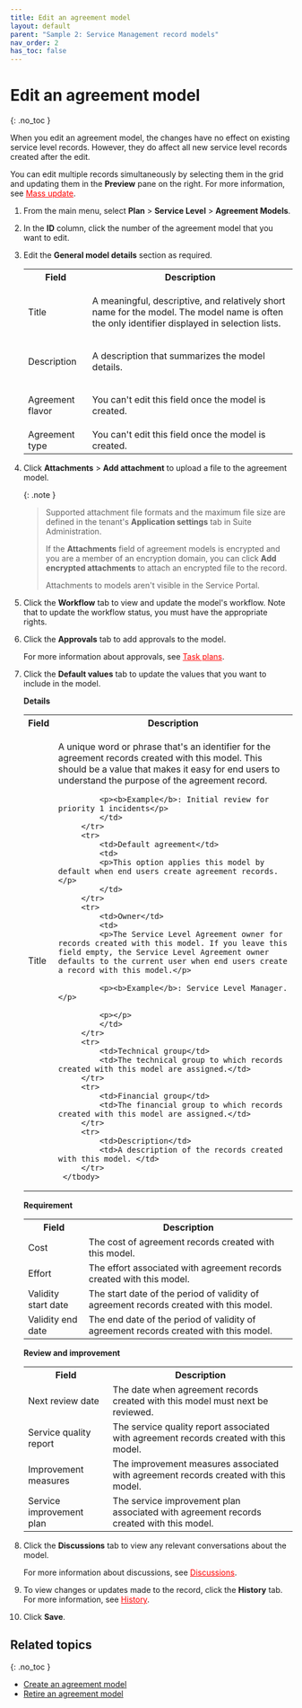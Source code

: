 ```yaml
---
title: Edit an agreement model
layout: default
parent: "Sample 2: Service Management record models"
nav_order: 2
has_toc: false
---
```


# Edit an agreement model
{: .no_toc }

When you edit an agreement model, the changes have no effect on existing service level records. However, they do affect all new service level records created after the edit.

You can edit multiple records simultaneously by selecting them in the grid and updating them in the **Preview** pane on the right. For more information, see <span style="color: red;"><u>Mass update</u></span>.

1. From the main menu, select **Plan** > **Service Level** > **Agreement Models**.

2. In the **ID** column, click the number of the agreement model that you want to edit. 

3. Edit the **General model details** section as required.

	<table>
		<tbody>
			<tr>
				<th>Field</th>
				<th>Description</th>
			</tr>
			<tr>
				<td>Title</td>
				<td>
				<p>A meaningful, descriptive, and relatively short name for the model. The model name is often the only identifier displayed in selection lists.</p>
				</td>
			</tr>
			<tr>
				<td>Description</td>
				<td>
				<p>A description that summarizes the model details.</p>
				</td>
			</tr>
			<tr>
				<td>Agreement flavor</td>
				<td>
				<p>You can't edit this field once the model is created.</p>
				</td>
			</tr>
			<tr>
				<td>Agreement type</td>
				<td>You can't edit this field once the model is created.</td>
			</tr>
		</tbody>
	</table>

4. Click **Attachments** > **Add attachment** to upload a file to the agreement model.

	{: .note }
	>Supported attachment file formats and the maximum file size are defined in the tenant's **Application settings** tab in Suite Administration.
	>
	>If the **Attachments** field of agreement models is encrypted and you are a member of an encryption domain, you can click **Add encrypted attachments** to attach an encrypted file to the record.
	>
	>Attachments to models aren't visible in the Service Portal.
	
5. Click the **Workflow** tab to view and update the model's workflow. Note that to update the workflow status, you must have the appropriate rights.

6. Click the **Approvals** tab to add approvals to the model.

	For more information about approvals, see <span style="color: red;"><u>Task plans</u></span>.
	
7. Click the **Default values** tab to update the values that you want to include in the model.

	**Details**

	<table>
		<tbody>
			<tr>
				<th>Field</th>
				<th>Description</th>
			</tr>
			<tr>
				<td>Title</td>
				<td>
				<p>A unique word or phrase that's an identifier for the agreement records created with this model. This should be a value that makes it easy for end users to understand the purpose of the agreement record.</p>

				<p><b>Example</b>: Initial review for priority 1 incidents</p>
				</td>
			</tr>
			<tr>
				<td>Default agreement</td>
				<td>
				<p>This option applies this model by default when end users create agreement records. </p>
				</td>
			</tr>
			<tr>
				<td>Owner</td>
				<td>
				<p>The Service Level Agreement owner for records created with this model. If you leave this field empty, the Service Level Agreement owner defaults to the current user when end users create a record with this model.</p>

				<p><b>Example</b>: Service Level Manager.</p>

				<p></p>
				</td>
			</tr>
			<tr>
				<td>Technical group</td>
				<td>The technical group to which records created with this model are assigned.</td>
			</tr>
			<tr>
				<td>Financial group</td>
				<td>The financial group to which records created with this model are assigned.</td>
			</tr>
			<tr>
				<td>Description</td>
				<td>A description of the records created with this model. </td>
			</tr>
		</tbody>
	</table>
		
	**Requirement**

	<table>
		<tbody>
			<tr>
				<th>Field</th>
				<th>Description</th>
			</tr>
			<tr>
				<td>Cost</td>
				<td>The cost of agreement records created with this model.</td>
			</tr>
			<tr>
				<td>Effort</td>
				<td>The effort associated with agreement records created with this model.</td>
			</tr>
			<tr>
				<td>Validity start date</td>
				<td>The start date of the period of validity of agreement records created with this model.</td>
			</tr>
			<tr>
				<td>Validity end date</td>
				<td>The end date of the period of validity of agreement records created with this model.</td>
			</tr>
		</tbody>
	</table>
	
	**Review and improvement**

	<table>
		<tbody>
			<tr>
				<th>Field</th>
				<th>Description</th>
			</tr>
			<tr>
				<td>Next review date</td>
				<td>The date when agreement records created with this model must next be reviewed.</td>
			</tr>
			<tr>
				<td>Service quality report</td>
				<td>The service quality report associated with agreement records created with this model.</td>
			</tr>
			<tr>
				<td>Improvement measures</td>
				<td>The improvement measures associated with agreement records created with this model.</td>
			</tr>
			<tr>
				<td>Service improvement plan</td>
				<td>The service improvement plan associated with agreement records created with this model.</td>
			</tr>
		</tbody>
	</table>

10. Click the **Discussions** tab to view any relevant conversations about the model.

	For more information about discussions, see <span style="color: red;"><u>Discussions</u></span>.

11. To view changes or updates made to the record, click the **History** tab. For more information, see <span style="color: red;"><u>History</u></span>.

12. Click **Save**.

## Related topics
{: .no_toc }

- [Create an agreement model](/pages/write/create_agreement_model.html)
- [Retire an agreement model](/pages/write/retire_agreement_model.html)